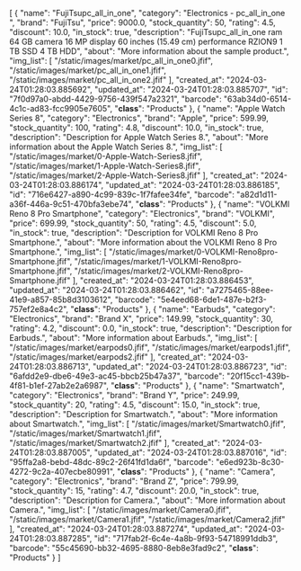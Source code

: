 [
    {
        "name": "FujiTsupc_all_in_one",
        "category": "Electronics - pc_all_in_one ",
        "brand": "FujiTsu",
        "price": 9000.0,
        "stock_quantity": 50,
        "rating": 4.5,
        "discount": 10.0,
        "in_stock": true,
        "description": "FujiTsupc_all_in_one ram 64 GB camera 16 MP  display 60 inches (15.49 cm) performance RZION9 1 TB SSD 4 TB HDD",
        "about": "More information about the sample product.",
        "img_list": [
            "/static/images/market/pc_all_in_one0.jfif",
            "/static/images/market/pc_all_in_one1.jfif",
            "/static/images/market/pc_all_in_one2.jfif"
        ],
        "created_at": "2024-03-24T01:28:03.885692",
        "updated_at": "2024-03-24T01:28:03.885707",
        "id": "7f0d97a0-abdd-4429-9756-439f547a2321",
        "barcode": "63ab34d0-6514-4c1c-ad83-fcc9905e7605",
        "__class__": "Products"
    },
    {
        "name": "Apple Watch Series 8",
        "category": "Electronics",
        "brand": "Apple",
        "price": 599.99,
        "stock_quantity": 100,
        "rating": 4.8,
        "discount": 10.0,
        "in_stock": true,
        "description": "Description for Apple Watch Series 8.",
        "about": "More information about the Apple Watch Series 8.",
        "img_list": [
            "/static/images/market/0-Apple-Watch-Series8.jfif",
            "/static/images/market/1-Apple-Watch-Series8.jfif",
            "/static/images/market/2-Apple-Watch-Series8.jfif"
        ],
        "created_at": "2024-03-24T01:28:03.886174",
        "updated_at": "2024-03-24T01:28:03.886185",
        "id": "716e6427-a890-4c99-839c-1f7fafee34fe",
        "barcode": "a82d1d11-a36f-446a-9c51-470bfa3ebe74",
        "__class__": "Products"
    },
    {
        "name": "VOLKMI Reno 8 Pro Smartphone",
        "category": "Electronics",
        "brand": "VOLKMI",
        "price": 699.99,
        "stock_quantity": 50,
        "rating": 4.5,
        "discount": 5.0,
        "in_stock": true,
        "description": "Description for VOLKMI Reno 8 Pro Smartphone.",
        "about": "More information about the VOLKMI Reno 8 Pro Smartphone.",
        "img_list": [
            "/static/images/market/0-VOLKMI-Reno8pro-Smartphone.jfif",
            "/static/images/market/1-VOLKMI-Reno8pro-Smartphone.jfif",
            "/static/images/market/2-VOLKMI-Reno8pro-Smartphone.jfif"
        ],
        "created_at": "2024-03-24T01:28:03.886453",
        "updated_at": "2024-03-24T01:28:03.886462",
        "id": "a7275465-88ee-41e9-a857-85b8d3103612",
        "barcode": "5e4eed68-6de1-487e-b2f3-757ef2e8a4c2",
        "__class__": "Products"
    },
    {
        "name": "Earbuds",
        "category": "Electronics",
        "brand": "Brand X",
        "price": 149.99,
        "stock_quantity": 30,
        "rating": 4.2,
        "discount": 0.0,
        "in_stock": true,
        "description": "Description for Earbuds.",
        "about": "More information about Earbuds.",
        "img_list": [
            "/static/images/market/earpods0.jfif",
            "/static/images/market/earpods1.jfif",
            "/static/images/market/earpods2.jfif"
        ],
        "created_at": "2024-03-24T01:28:03.886713",
        "updated_at": "2024-03-24T01:28:03.886723",
        "id": "6afdd2e9-dbe6-49e3-ac45-bbcb25b47a37",
        "barcode": "20f15cc1-439b-4f81-b1ef-27ab2e2a6987",
        "__class__": "Products"
    },
    {
        "name": "Smartwatch",
        "category": "Electronics",
        "brand": "Brand Y",
        "price": 249.99,
        "stock_quantity": 20,
        "rating": 4.5,
        "discount": 15.0,
        "in_stock": true,
        "description": "Description for Smartwatch.",
        "about": "More information about Smartwatch.",
        "img_list": [
            "/static/images/market/Smartwatch0.jfif",
            "/static/images/market/Smartwatch1.jfif",
            "/static/images/market/Smartwatch2.jfif"
        ],
        "created_at": "2024-03-24T01:28:03.887005",
        "updated_at": "2024-03-24T01:28:03.887016",
        "id": "95ffa2a8-bebd-48dc-89c2-26f41fd1da6f",
        "barcode": "e6ed923b-8c30-4272-9c2a-407ecbe80991",
        "__class__": "Products"
    },
    {
        "name": "Camera",
        "category": "Electronics",
        "brand": "Brand Z",
        "price": 799.99,
        "stock_quantity": 15,
        "rating": 4.7,
        "discount": 20.0,
        "in_stock": true,
        "description": "Description for Camera.",
        "about": "More information about Camera.",
        "img_list": [
            "/static/images/market/Camera0.jfif",
            "/static/images/market/Camera1.jfif",
            "/static/images/market/Camera2.jfif"
        ],
        "created_at": "2024-03-24T01:28:03.887274",
        "updated_at": "2024-03-24T01:28:03.887285",
        "id": "717fab2f-6c4e-4a8b-9f93-54718991ddb3",
        "barcode": "55c45690-bb32-4695-8880-8eb8e3fad9c2",
        "__class__": "Products"
    }
]